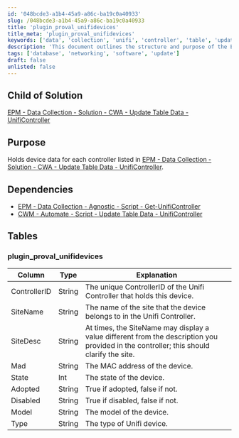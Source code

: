 ```yaml
---
id: '048bcde3-a1b4-45a9-a86c-ba19c0a40933'
slug: /048bcde3-a1b4-45a9-a86c-ba19c0a40933
title: 'plugin_proval_unifidevices'
title_meta: 'plugin_proval_unifidevices'
keywords: ['data', 'collection', 'unifi', 'controller', 'table', 'update']
description: 'This document outlines the structure and purpose of the EPM Data Collection for the UnifiController, detailing the dependencies and table schema used for holding device data associated with each controller.'
tags: ['database', 'networking', 'software', 'update']
draft: false
unlisted: false
---
```


## Child of Solution

[EPM - Data Collection - Solution - CWA - Update Table Data - UnifiController](<../../solutions/CWA - Update Table Data - UnifiController.md>)  

## Purpose

Holds device data for each controller listed in [EPM - Data Collection - Solution - CWA - Update Table Data - UnifiController](<../../solutions/CWA - Update Table Data - UnifiController.md>).

## Dependencies

- [EPM - Data Collection - Agnostic - Script - Get-UnifiController](<../../powershell/Get-UnifiController.md>)
- [CWM - Automate - Script - Update Table Data - UnifiController](<../scripts/Update Table Data - UnifiController.md>)

## Tables

### plugin_proval_unifidevices

| Column        | Type   | Explanation                                                                                  |
|---------------|--------|----------------------------------------------------------------------------------------------|
| ControllerID  | String | The unique ControllerID of the Unifi Controller that holds this device.                    |
| SiteName      | String | The name of the site that the device belongs to in the Unifi Controller.                    |
| SiteDesc      | String | At times, the SiteName may display a value different from the description you provided in the controller; this should clarify the site. |
| Mad           | String | The MAC address of the device.                                                               |
| State         | Int    | The state of the device.                                                                     |
| Adopted       | String | True if adopted, false if not.                                                              |
| Disabled      | String | True if disabled, false if not.                                                              |
| Model         | String | The model of the device.                                                                     |
| Type          | String | The type of Unifi device.                                                                    |



